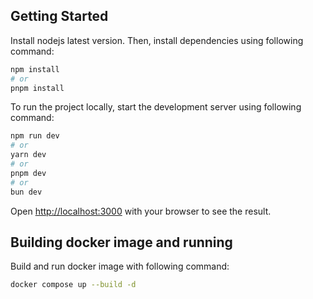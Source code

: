 ## Getting Started

Install nodejs latest version. Then, install dependencies using following command:

```bash
npm install 
# or 
pnpm install
```

To run the project locally, start the development server using following command:

```bash
npm run dev
# or
yarn dev
# or
pnpm dev
# or
bun dev
```
Open [http://localhost:3000](http://localhost:3000) with your browser to see the result.

## Building docker image and running

Build and run docker image with following command:

```bash
docker compose up --build -d
```